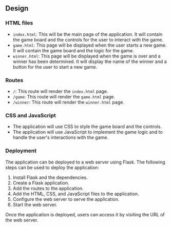  ## Design

### HTML files

* `index.html`: This will be the main page of the application. It will contain the game board and the controls for the user to interact with the game.
* `game.html`: This page will be displayed when the user starts a new game. It will contain the game board and the logic for the game.
* `winner.html`: This page will be displayed when the game is over and a winner has been determined. It will display the name of the winner and a button for the user to start a new game.

### Routes

* `/`: This route will render the `index.html` page.
* `/game`: This route will render the `game.html` page.
* `/winner`: This route will render the `winner.html` page.

### CSS and JavaScript

* The application will use CSS to style the game board and the controls.
* The application will use JavaScript to implement the game logic and to handle the user's interactions with the game.

### Deployment

The application can be deployed to a web server using Flask. The following steps can be used to deploy the application:

1. Install Flask and the dependencies.
2. Create a Flask application.
3. Add the routes to the application.
4. Add the HTML, CSS, and JavaScript files to the application.
5. Configure the web server to serve the application.
6. Start the web server.

Once the application is deployed, users can access it by visiting the URL of the web server.